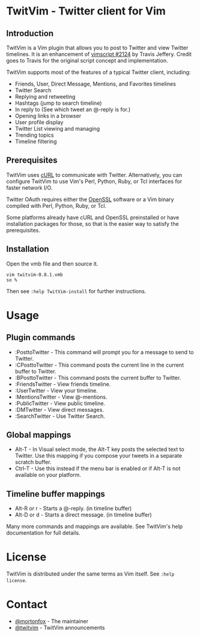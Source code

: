 # TwitVim - Twitter client for Vim

## Introduction

TwitVim is a Vim plugin that allows you to post to Twitter and view Twitter
timelines. It is an enhancement of [vimscript #2124](http://www.vim.org/scripts/script.php?script_id=2124)
by Travis Jeffery. Credit goes to Travis for the original script concept and implementation.

TwitVim supports most of the features of a typical Twitter client, including: 

- Friends, User, Direct Message, Mentions, and Favorites timelines 
- Twitter Search 
- Replying and retweeting
- Hashtags (jump to search timeline) 
- In reply to (See which tweet an @-reply is for.) 
- Opening links in a browser 
- User profile display 
- Twitter List viewing and managing 
- Trending topics
- Timeline filtering

## Prerequisites

TwitVim uses [cURL](http://curl.haxx.se/) to communicate with Twitter.
Alternatively, you can configure TwitVim to use Vim's Perl, Python, Ruby, or Tcl interfaces for faster network I/O. 

Twitter OAuth requires either the [OpenSSL](http://www.openssl.org/)
software or a Vim binary compiled with Perl, Python, Ruby, or Tcl.

Some platforms already have cURL and OpenSSL preinstalled or have
installation packages for those, so that is the easier way to satisfy the
prerequisites.

## Installation

Open the vmb file and then source it.

    vim twitvim-0.8.1.vmb
    so %

Then see ```:help TwitVim-install``` for further instructions.

# Usage

## Plugin commands

- :PosttoTwitter - This command will prompt you for a message to send to Twitter. 
- :CPosttoTwitter - This command posts the current line in the current buffer to Twitter. 
- :BPosttoTwitter - This command posts the current buffer to Twitter. 
- :FriendsTwitter - View friends timeline. 
- :UserTwitter - View your timeline. 
- :MentionsTwitter - View @-mentions. 
- :PublicTwitter - View public timeline. 
- :DMTwitter - View direct messages. 
- :SearchTwitter - Use Twitter Search. 

## Global mappings

- Alt-T - In Visual select mode, the Alt-T key posts the selected text to
  Twitter. Use this mapping if you compose your tweets in a separate
  scratch buffer.
- Ctrl-T - Use this instead if the menu bar is enabled or if Alt-T is not
  available on your platform.

## Timeline buffer mappings

- Alt-R or <Leader>r - Starts a @-reply. (in timeline buffer) 
- Alt-D or <Leader>d - Starts a direct message. (in timeline buffer) 

Many more commands and mappings are available. See TwitVim's help documentation for full details. 

# License

TwitVim is distributed under the same terms as Vim itself. See
```:help license```.

# Contact

- [@mortonfox](https://twitter.com/mortonfox) - The maintainer
- [@twitvim](https://twitter.com/twitvim) - TwitVim announcements
